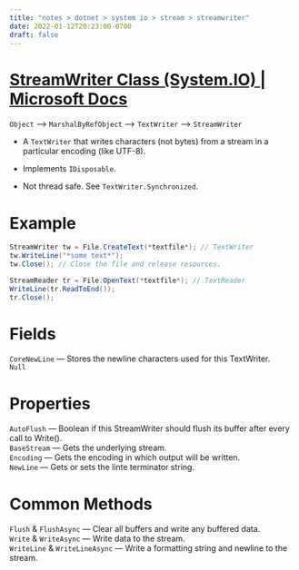 ```yaml
---
title: "notes > dotnet > system io > stream > streamwriter"
date: 2022-01-12T20:23:00-0700
draft: false
---
```

# [StreamWriter Class (System.IO) | Microsoft Docs](https://docs.microsoft.com/en-us/dotnet/api/system.io.streamwriter?view=net-6.0)
`Object` –> `MarshalByRefObject` –> `TextWriter` –> `StreamWriter`  

- A `TextWriter` that writes characters (not bytes) from a stream in a particular encoding (like UTF-8).  
- Implements `IDisposable`.

- Not thread safe. See `TextWriter.Synchronized`.

# Example
```cs
StreamWriter tw = File.CreateText(*textfile*); // TextWriter
tw.WriteLine("*some text*");
tw.Close(); // Close the file and release resources.

StreamReader tr = File.OpenText(*textfile*); // TextReader
WriteLine(tr.ReadToEnd());
tr.Close();
```

# Fields
`CoreNewLine` — Stores the newline characters used for this TextWriter.  
`Null`  

# Properties
`AutoFlush` — Boolean if this StreamWriter should flush its buffer after every call to Write().  
`BaseStream` — Gets the underlying stream.  
`Encoding` — Gets the encoding in which output will be written.  
`NewLine` — Gets or sets the linte terminator string.  

# Common Methods
`Flush` & `FlushAsync` — Clear all buffers and write any buffered data.  
`Write` & `WriteAsync` — Write data to the stream.  
`WriteLine` & `WriteLineAsync` — Write a formatting string and newline to the stream.  